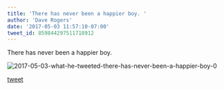 ```yaml
---
title: 'There has never been a happier boy. '
author: 'Dave Rogers'
date: '2017-05-03 11:57:10-07:00'
tweet_id: 859844297511718912
---
```

There has never been a happier boy.

![2017-05-03-what-he-tweeted-there-has-never-been-a-happier-boy-0](/heap/2017-05-03-what-he-tweeted-there-has-never-been-a-happier-boy-0.jpg)

[tweet](https://twitter.com/yukondude/status/859844297511718912)